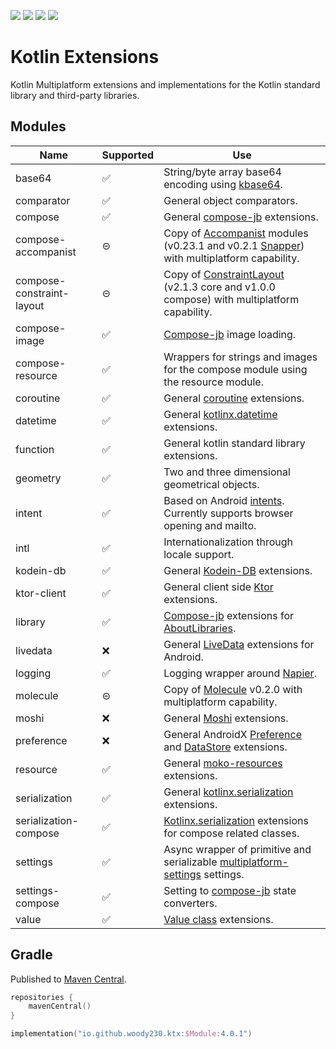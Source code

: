 ![](https://img.shields.io/badge/targets-Android%2FJVM-informational)
![](https://img.shields.io/github/v/release/Woody230/KotlinExtensions)
![](https://img.shields.io/github/license/Woody230/KotlinExtensions)
[![](https://img.shields.io/maven-central/v/io.github.woody230.ktx/compose)](https://search.maven.org/search?q=io.github.woody230.ktx)

# Kotlin Extensions

Kotlin Multiplatform extensions and implementations for the Kotlin standard library and third-party libraries.

## Modules

| Name | Supported | Use |
| ---- | ---- | ---- | 
| base64 | ✅ | String/byte array base64 encoding using [kbase64](https://github.com/jershell/kbase64). |
| comparator | ✅ |General object comparators. |
| compose | ✅ | General [compose-jb](https://github.com/JetBrains/compose-jb) extensions. |
| compose-accompanist | ⊝ | Copy of [Accompanist](https://github.com/google/accompanist) modules (v0.23.1 and v0.2.1 [Snapper](https://github.com/chrisbanes/snapper)) with multiplatform capability.  |
| compose-constraint-layout | ⊝ | Copy of [ConstraintLayout](https://github.com/androidx/constraintlayout) (v2.1.3 core and v1.0.0 compose) with multiplatform capability. |
| compose-image | ✅ |[Compose-jb](https://github.com/JetBrains/compose-jb) image loading. |
| compose-resource | ✅ |Wrappers for strings and images for the compose module using the resource module. | 
| coroutine | ✅ | General [coroutine](https://kotlinlang.org/docs/coroutines-overview.html) extensions. |
| datetime | ✅ | General [kotlinx.datetime](https://github.com/Kotlin/kotlinx-datetime) extensions. |
| function | ✅ | General kotlin standard library extensions. |
| geometry | ✅ | Two and three dimensional geometrical objects. |
| intent | ✅ | Based on Android [intents](https://developer.android.com/guide/components/intents-filters). Currently supports browser opening and mailto. |
| intl | ✅ | Internationalization through locale support. | 
| kodein-db | ✅ | General [Kodein-DB](https://github.com/Kodein-Framework/Kodein-DB) extensions. |
| ktor-client | ✅ | General client side [Ktor](https://ktor.io/docs/getting-started-ktor-client.html) extensions. |
| library | ✅ | [Compose-jb](https://github.com/JetBrains/compose-jb) extensions for [AboutLibraries](https://github.com/mikepenz/AboutLibraries).
| livedata | ❌ | General [LiveData](https://developer.android.com/topic/libraries/architecture/livedata) extensions for Android. |
| logging | ✅ | Logging wrapper around [Napier](https://github.com/AAkira/Napier). |
| molecule | ⊝ | Copy of [Molecule](https://github.com/cashapp/molecule) v0.2.0 with multiplatform capability. |
| moshi | ❌ | General [Moshi](https://github.com/square/moshi) extensions. |
| preference | ❌ | General AndroidX [Preference](https://developer.android.com/jetpack/androidx/releases/preference/) and [DataStore](https://developer.android.com/jetpack/androidx/releases/datastore) extensions. |
| resource | ✅ | General [moko-resources](https://github.com/icerockdev/moko-resources) extensions. |
| serialization | ✅ | General [kotlinx.serialization](https://github.com/Kotlin/kotlinx.serialization) extensions. |
| serialization-compose | ✅ | [Kotlinx.serialization](https://github.com/Kotlin/kotlinx.serialization) extensions for compose related classes. |
| settings | ✅ | Async wrapper of primitive and serializable [multiplatform-settings](https://github.com/russhwolf/multiplatform-settings) settings. |
| settings-compose | ✅ | Setting to [compose-jb](https://github.com/JetBrains/compose-jb) state converters. |
| value | ✅ | [Value class](https://kotlinlang.org/docs/inline-classes.html) extensions. |

## Gradle

Published to [Maven Central](https://search.maven.org/search?q=io.github.woody230.ktx).

```kotlin
repositories {
    mavenCentral()
}
```

```kotlin
implementation("io.github.woody230.ktx:$Module:4.0.1")
```